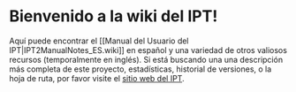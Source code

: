 # Bienvenido a la wiki del IPT!  

Aquí puede encontrar el [[Manual del Usuario del IPT|IPT2ManualNotes_ES.wiki]] en español y una variedad de otros valiosos recursos (temporalmente en inglés). Si está buscando una una descripción más completa de este proyecto, estadísticas, historial de versiones, o la hoja de ruta, por favor visite el [sitio web del IPT](http://www.gbif.org/ipt).

